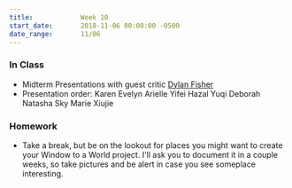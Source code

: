 ```yaml
---
title:            Week 10
start_date:       2018-11-06 00:00:00 -0500
date_range:       11/06
---
```


### In Class
- Midterm Presentations with guest critic [Dylan Fisher](http://www.dylanfisher.com/)
- Presentation order:
Karen
Evelyn
Arielle
Yifei
Hazal
Yuqi
Deborah
Natasha
Sky
Marie
Xiujie



### Homework

- Take a break, but be on the lookout for places you might want to create your Window to a World project. I'll ask you to document it in a couple weeks, so take pictures and be alert in case you see someplace interesting.
